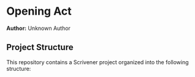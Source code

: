 # Opening Act

**Author:** Unknown Author

## Project Structure

This repository contains a Scrivener project organized into the following structure:

